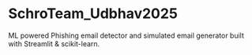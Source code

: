 # SchroTeam_Udbhav2025
ML powered Phishing email detector and simulated email generator built with Streamlit &amp; scikit-learn.
